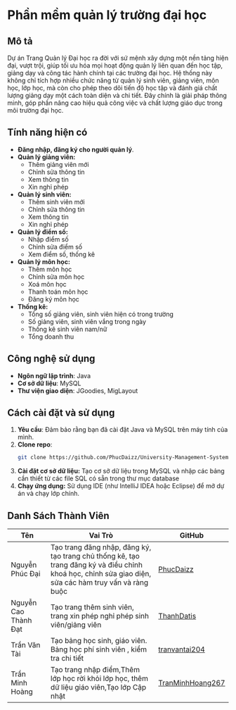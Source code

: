 # Phần mềm quản lý trường đại học
## Mô tả
Dự án Trang Quản lý Đại học ra đời với sứ mệnh xây dựng một nền tảng hiện đại, vượt trội, giúp tối ưu hóa mọi hoạt động quản lý liên quan đến học tập, giảng dạy và công tác hành chính tại các trường đại học. Hệ thống này không chỉ tích hợp nhiều chức năng từ quản lý sinh viên, giảng viên, môn học, lớp học, mà còn cho phép theo dõi tiến độ học tập và đánh giá chất lượng giảng dạy một cách toàn diện và chi tiết. Đây chính là giải pháp thông minh, góp phần nâng cao hiệu quả công việc và chất lượng giáo dục trong môi trường đại học.
## Tính năng hiện có
- **Đăng nhập, đăng ký cho người quản lý**.
- **Quản lý giảng viên:**
  - Thêm giảng viên mới
  - Chỉnh sửa thông tin
  - Xem thông tin
  - Xin nghỉ phép
- **Quản lý sinh viên:**
  - Thêm sinh viên mới
  - Chỉnh sửa thông tin
  - Xem thông tin
  - Xin nghỉ phép
- **Quản lý điểm số:**
  - Nhập điểm số
  - Chỉnh sửa điểm số
  - Xem điểm số, thống kê
- **Quản lý môn học:**
  - Thêm môn học
  - Chỉnh sửa môn học
  - Xoá môn học
  - Thanh toán môn học
  - Đăng ký môn học
- **Thống kê:**
  - Tổng số giảng viên, sinh viên hiện có trong trường
  - Số giảng viên, sinh viên vắng trong ngày
  - Thống kê sinh viên nam/nữ
  - Tổng doanh thu
## Công nghệ sử dụng
- **Ngôn ngữ lập trình**: Java
- **Cơ sở dữ liệu**: MySQL
- **Thư viện giao diện**: JGoodies, MigLayout
## Cách cài đặt và sử dụng
1. **Yêu cầu**: Đảm bảo rằng bạn đã cài đặt Java và MySQL trên máy tính của mình.
2. **Clone repo**:
   ```bash
   git clone https://github.com/PhucDaizz/University-Management-System.git
3. **Cài đặt cơ sở dữ liệu:** Tạo cơ sở dữ liệu trong MySQL và nhập các bảng cần thiết từ các file SQL có sẵn trong thư mục database
4. **Chạy ứng dụng:** Sử dụng IDE (như IntelliJ IDEA hoặc Eclipse) để mở dự án và chạy lớp chính.
## Danh Sách Thành Viên

| Tên            | Vai Trò             | GitHub                   |
|-----------------|---------------------|-------------------------|
| Nguyễn Phúc Đại    | Tạo trang đăng nhập, đăng ký, tạo trang chủ thống kê, tạo trang đăng ký và điều chỉnh khoá học, chỉnh sửa giao diện, sửa các hàm truy vấn và ràng buộc        | [PhucDaizz](https://github.com/PhucDaizz)  |
| Nguyễn Cao Thành Đạt      | Tạo trang thêm sinh viên, trang xin phép nghỉ phép sinh viên/giảng viên | [ThanhDatis](https://github.com/ThanhDatis)    |
| Trần Văn Tài        | Tạo bảng học sinh, giáo viên. Bảng học phí sinh viên , kiểm tra chi tiết            | [tranvantai204](https://github.com/tranvantai204)      |
| Trần Minh Hoàng      | Tạo trang nhập điểm,Thêm lớp học rời khỏi lớp học, thêm dữ liệu giáo viên,Tạo lớp Cập nhật            | [TranMinhHoang267](https://github.com/TranMinhHoang267)    |

